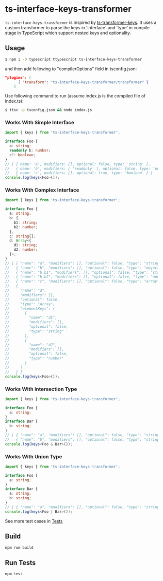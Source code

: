 # ts-interface-keys-transformer

`ts-interface-keys-transformer` is inspired by [ts-transformer-keys](https://github.com/kimamula/ts-transformer-keys).
It uses a custom transformer to parse the keys in 'interface' and 'type' in compile stage in TypeScript 
which support nested keys and optionality.

## Usage

```bash
$ npm i -D typescript ttypescript ts-interface-keys-transformer
```

and then add following to "compilerOptions" field in tsconfig.json:

```json
"plugins": [
      { "transform": "ts-interface-keys-transformer/transformer" }
    ]
```

Use following command to run (assume index.js is the compiled file of index.ts):

```bash
$ ttsc -p tsconfig.json && node index.js
```

### Works With Simple Interface
```typescript
import { keys } from 'ts-interface-keys-transformer';

interface Foo {
  a: string;
  readonly b: number;
  c?: boolean;
}
// [ { name: 'a', modifiers: [], optional: false, type: 'string' },
//   { name: 'b', modifiers: [ 'readonly' ], optional: false, type: 'number' },
//   { name: 'c', modifiers: [], optional: true, type: 'boolean' } ]
console.log(keys<Foo>());
```

### Works With Complex Interface
```typescript
import { keys } from 'ts-interface-keys-transformer';

interface Foo {
  a: string;
  b: {
    b1: string;
    b2: number;
  },
  c: string[];
  d: Array<{
    d1: string;
    d2: number;
  }>;
}
// [ { "name": "a", "modifiers": [], "optional": false, "type": "string" },
//   { "name": "b", "modifiers": [], "optional": false, "type": "object" },
//   { "name": "b.b1", "modifiers": [], "optional": false, "type": "string" },
//   { "name": "b.b2", "modifiers": [], "optional": false, "type": "number" },
//   { "name": "c", "modifiers": [], "optional": false, "type": "array", "elementType": "string" },
//   { 
//     "name": "d",
//     "modifiers": [],
//     "optional": false,
//     "type": "Array",
//     "elementKeys": [
//       {
//         "name": "d1",
//         "modifiers": [],
//         "optional": false,
//         "type": "string"
//       },
//       {
//         "name": "d2",
//         "modifiers": [],
//         "optional": false,
//         "type": "number"
//       }
//     ]
//   } ]
console.log(keys<Foo>());
```

### Works With Intersection Type
```typescript
import { keys } from 'ts-interface-keys-transformer';

interface Foo {
  a: string;
}
interface Bar {
  b: string;
}
// [ { "name": "a", "modifiers": [], "optional": false, "type": "string" },
//   { "name": "b", "modifiers": [], "optional": false, "type": "string" } ]
console.log(keys<Foo & Bar>());
```

### Works With Union Type
```typescript
import { keys } from 'ts-interface-keys-transformer';

interface Foo {
  a: string;
}
interface Bar {
  a: string;
  b: string;
}
// [ { "name": "a", "modifiers": [], "optional": false, "type": "string"} ]
console.log(keys<Foo | Bar>());
```

See more test cases in [Tests](./test/transformer.test.ts)

## Build

```bash
npm run build
```

## Run Tests

```bash
npm test
```
